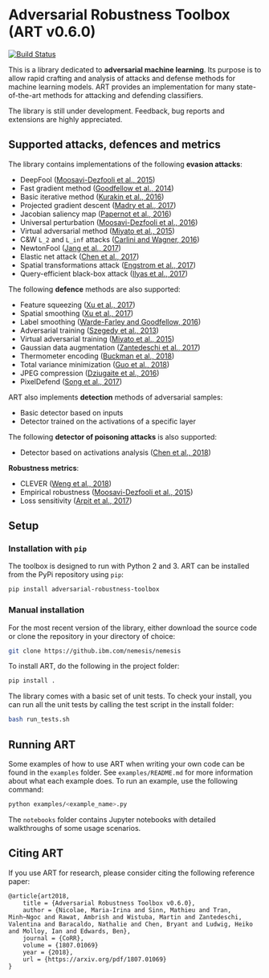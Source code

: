 # Adversarial Robustness Toolbox (ART v0.6.0)
[![Build Status](https://travis.ibm.com/nemesis/nemesis.svg?token=gRzs7KGtxQXDzQo1SRTx&branch=dev)](https://travis.ibm.com/nemesis/nemesis)


This is a library dedicated to **adversarial machine learning**. Its purpose is to allow rapid crafting and analysis of attacks and defense methods for machine learning models. ART provides an implementation for many state-of-the-art methods for attacking and defending classifiers.

The library is still under development. Feedback, bug reports and extensions are highly appreciated.

## Supported attacks, defences and metrics

The library contains implementations of the following **evasion attacks**:
* DeepFool ([Moosavi-Dezfooli et al., 2015](https://arxiv.org/abs/1511.04599))
* Fast gradient method ([Goodfellow et al., 2014](https://arxiv.org/abs/1412.6572))
* Basic iterative method ([Kurakin et al., 2016](https://arxiv.org/abs/1607.02533))
* Projected gradient descent ([Madry et al., 2017](https://arxiv.org/abs/1706.06083))
* Jacobian saliency map ([Papernot et al., 2016](https://arxiv.org/abs/1511.07528))
* Universal perturbation ([Moosavi-Dezfooli et al., 2016](https://arxiv.org/abs/1610.08401))
* Virtual adversarial method ([Miyato et al., 2015](https://arxiv.org/abs/1507.00677))
* C&amp;W `L_2` and `L_inf` attacks ([Carlini and Wagner, 2016](https://arxiv.org/abs/1608.04644))
* NewtonFool ([Jang et al., 2017](http://doi.acm.org/10.1145/3134600.3134635))
* Elastic net attack ([Chen et al., 2017](https://arxiv.org/abs/1709.04114))
* Spatial transformations attack ([Engstrom et al., 2017](https://arxiv.org/abs/1712.02779))
* Query-efficient black-box attack ([Ilyas et al., 2017](https://arxiv.org/abs/1712.07113))

The following **defence** methods are also supported:
* Feature squeezing ([Xu et al., 2017](http://arxiv.org/abs/1704.01155))
* Spatial smoothing ([Xu et al., 2017](http://arxiv.org/abs/1704.01155))
* Label smoothing ([Warde-Farley and Goodfellow, 2016](https://pdfs.semanticscholar.org/b5ec/486044c6218dd41b17d8bba502b32a12b91a.pdf))
* Adversarial training ([Szegedy et al., 2013](http://arxiv.org/abs/1312.6199))
* Virtual adversarial training ([Miyato et al., 2015](https://arxiv.org/abs/1507.00677))
* Gaussian data augmentation ([Zantedeschi et al., 2017](https://arxiv.org/abs/1707.06728))
* Thermometer encoding ([Buckman et al., 2018](https://openreview.net/forum?id=S18Su--CW))
* Total variance minimization ([Guo et al., 2018](https://openreview.net/forum?id=SyJ7ClWCb))
* JPEG compression ([Dziugaite et al., 2016](https://arxiv.org/abs/1608.00853))
* PixelDefend ([Song et al., 2017](https://arxiv.org/abs/1710.10766))

ART also implements **detection** methods of adversarial samples:
* Basic detector based on inputs
* Detector trained on the activations of a specific layer

The following **detector of poisoning attacks** is also supported:
* Detector based on activations analysis ([Chen et al., 2018](https://arxiv.org/abs/1811.03728))

**Robustness metrics**:
* CLEVER ([Weng et al., 2018](https://arxiv.org/abs/1801.10578))
* Empirical robustness ([Moosavi-Dezfooli et al., 2015](https://arxiv.org/abs/1511.04599))
* Loss sensitivity ([Arpit et al., 2017](https://arxiv.org/abs/1706.05394))

## Setup

### Installation with `pip`

The toolbox is designed to run with Python 2 and 3.
ART can be installed from the PyPi repository using `pip`:

```bash
pip install adversarial-robustness-toolbox
```

### Manual installation

For the most recent version of the library, either download the source code or clone the repository in your directory of choice:

```bash
git clone https://github.ibm.com/nemesis/nemesis
```

To install ART, do the following in the project folder:
```bash
pip install .
```

The library comes with a basic set of unit tests. To check your install, you can run all the unit tests by calling the test script in the install folder:
```bash
bash run_tests.sh
```

## Running ART

Some examples of how to use ART when writing your own code can be found in the `examples` folder. See `examples/README.md` for more information about what each example does. To run an example, use the following command:
```bash
python examples/<example_name>.py
```

The `notebooks` folder contains Jupyter notebooks with detailed walkthroughs of some usage scenarios. 

## Citing ART

If you use ART for research, please consider citing the following reference paper:
```
@article{art2018,
    title = {Adversarial Robustness Toolbox v0.6.0},
    author = {Nicolae, Maria-Irina and Sinn, Mathieu and Tran, Minh~Ngoc and Rawat, Ambrish and Wistuba, Martin and Zantedeschi, Valentina and Baracaldo, Nathalie and Chen, Bryant and Ludwig, Heiko and Molloy, Ian and Edwards, Ben},
    journal = {CoRR},
    volume = {1807.01069}
    year = {2018},
    url = {https://arxiv.org/pdf/1807.01069}
}
```
